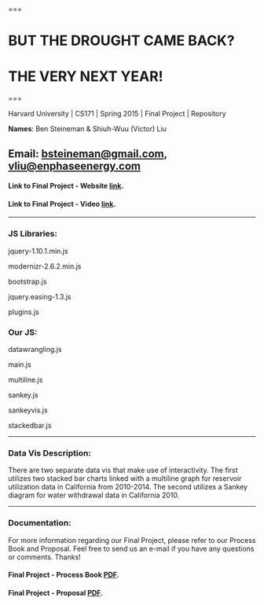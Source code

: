 ===

# BUT THE DROUGHT CAME BACK?
# THE VERY NEXT YEAR!

===

Harvard University | CS171 | Spring 2015 | Final Project | Repository

**Names**: Ben Steineman & Shiuh-Wuu (Victor) Liu 

**Email**: bsteineman@gmail.com, vliu@enphaseenergy.com
---

#### Link to Final Project - Website [link](http://vliuatenphasedotcom.github.io/).

####  Link to Final Project - Video [link](https://www.youtube.com/watch?v=t7lqYfZV-rI).
---

### JS Libraries:

jquery-1.10.1.min.js

modernizr-2.6.2.min.js

bootstrap.js

jquery.easing-1.3.js

plugins.js


### Our JS:

datawrangling.js

main.js

multiline.js

sankey.js

sankeyvis.js

stackedbar.js

---
###  Data Vis Description:

There are two separate data vis that make use of interactivity. The first utilizes two stacked bar charts linked with a multiline graph for reservoir utilization data in California from 2010-2014. The second utilizes a Sankey diagram for water withdrawal data in California 2010.

---
### Documentation:
For more information regarding our Final Project, please refer to our Process Book and Proposal. Feel free to send us an e-mail if you have any questions or comments. Thanks!

#### Final Project - Process Book [PDF](http://vliuatenphasedotcom.github.io/Process_Book_Steineman_Liu.pdf).

#### Final Project - Proposal  [PDF](http://vliuatenphasedotcom.github.io/proposal_Steineman_Liu.pdf).